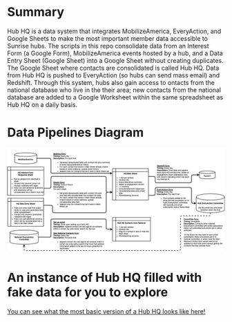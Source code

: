 # Summary
Hub HQ is a data system that integrates MobilizeAmerica, EveryAction, and Google Sheets to make the most important member data accessible to Sunrise hubs. The scripts in this repo consolidate data from an Interest Form (a Google Form), MobilizeAmerica events hosted by a hub, and a Data Entry Sheet (Google Sheet) into a Google Sheet without creating duplicates. The Google Sheet where contacts are consolidated is called Hub HQ. Data from Hub HQ is pushed to EveryAction (so hubs can send mass email) and Redshift. Through this system, hubs also gain access to ontacts from the national database who live in the their area; new contacts from the national database are added to a Google Worksheet within the same spreadsheet as Hub HQ on a daily basis. 

# Data Pipelines Diagram

![Hub HQ Diagram](https://github.com/sunrisedatadept/hub_member_hq/blob/code-review/images/HubHQ%20Diagram%20Annotated.jpg)

# An instance of Hub HQ filled with fake data for you to explore
[You can see what the most basic version of a Hub HQ looks like here!](https://docs.google.com/spreadsheets/d/17a4EJjZkLV6Dazjv1bPk7HCte3QuOY-SmyPHfPyDhyo/edit#gid=390228199)

